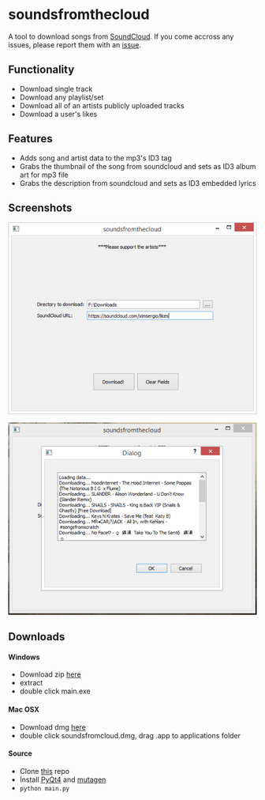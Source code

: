 # soundsfromthecloud
A tool to download songs from [SoundCloud](https://soundcloud.com). If you come accross any issues, please report them with an [issue](https://github.com/spuleri/soundsfromthecloud/issues).  

## Functionality
<ul>
<li>Download single track</li>
<li>Download any playlist/set</li>
<li>Download all of an artists publicly uploaded tracks</li>
<li>Download a user's likes</li>
</ul>

## Features
<ul>
<li>Adds song and artist data to the mp3's ID3 tag</li>
<li>Grabs the thumbnail of the song from soundcloud and sets as ID3 album art for mp3 file</li>
<li>Grabs the description from soundcloud and sets as ID3 embedded lyrics</li>
</ul>

## Screenshots

![image](https://raw.githubusercontent.com/spuleri/soundsfromthecloud/desktop/assets/soundsfromthecloud.png)

![image](https://raw.githubusercontent.com/spuleri/soundsfromthecloud/desktop/assets/soundsfromthecloud2.png)

## Downloads

#### Windows
* Download zip [here](https://www.dropbox.com/s/u5ovgpglrtsp1uh/soundsfromthecloud.zip?dl=0)
* extract
* double click main.exe

#### Mac OSX
* Download dmg [here](https://www.dropbox.com/s/kn5hx0l3ge9iz02/soundsfromthecloud.dmg?dl=0)
* double click soundsfromcloud.dmg, drag .app to applications folder

#### Source
* Clone [this](https://github.com/spuleri/soundsfromthecloud) repo
* Install [PyQt4](http://www.riverbankcomputing.com/software/pyqt/download) and [mutagen](https://mutagen.readthedocs.org/en/latest/)
* ```python main.py```

